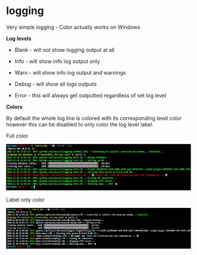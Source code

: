 # logging
Very simple logging - Color actually works on Windows

**Log levels**

* Blank - will not show logging output at all
* Info - will show info log output only
* Warn - will show info log output and warnings
* Debug - will show all logs outputs

* Error - this will always get outputted regardless of set log level

**Colors**

By default the whole log line is colored with its corresponding level color however this can be disabled to only color the log level label.

Full color

![Color whole line](.github/2.JPG)

Label only color

![Label color only](.github/1.JPG)
